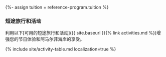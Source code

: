 {%- assign tuition = reference-program.tuition %}

### 短途旅行和活动

利用以下[可用的短途旅行和活动]({{ site.baseurl }}{% link activities.md %})增强您的节日体验和阿马尔菲海岸的享受。

{% include site/activity-table.md localization=true %}
